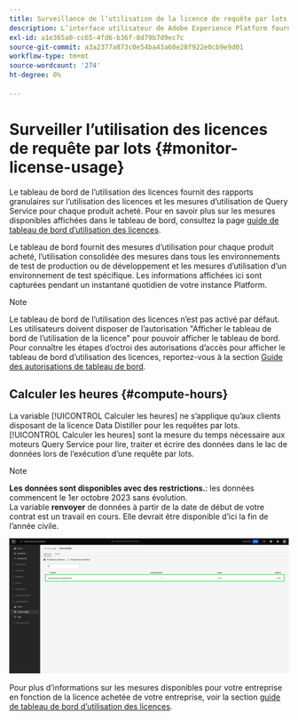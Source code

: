 ```yaml
---
title: Surveillance de l’utilisation de la licence de requête par lots
description: L’interface utilisateur de Adobe Experience Platform fournit un tableau de bord grâce auquel vous pouvez afficher des informations importantes sur l’utilisation de la licence Data Distiller de votre entreprise.
exl-id: a1e365a0-cc65-4fd6-b36f-8d79b7d9ec7c
source-git-commit: a3a2377a873c0e54ba43a60e28f922e0cb9e9d01
workflow-type: tm+mt
source-wordcount: '274'
ht-degree: 0%

---
```


# Surveiller l’utilisation des licences de requête par lots {#monitor-license-usage}

Le tableau de bord de l’utilisation des licences fournit des rapports granulaires sur l’utilisation des licences et les mesures d’utilisation de Query Service pour chaque produit acheté. Pour en savoir plus sur les mesures disponibles affichées dans le tableau de bord, consultez la page [guide de tableau de bord d’utilisation des licences](../../dashboards/guides/license-usage.md#available-metrics).

Le tableau de bord fournit des mesures d’utilisation pour chaque produit acheté, l’utilisation consolidée des mesures dans tous les environnements de test de production ou de développement et les mesures d’utilisation d’un environnement de test spécifique. Les informations affichées ici sont capturées pendant un instantané quotidien de votre instance Platform.

>[!NOTE]
>
>Le tableau de bord de l’utilisation des licences n’est pas activé par défaut. Les utilisateurs doivent disposer de l’autorisation &quot;Afficher le tableau de bord de l’utilisation de la licence&quot; pour pouvoir afficher le tableau de bord. Pour connaître les étapes d’octroi des autorisations d’accès pour afficher le tableau de bord d’utilisation des licences, reportez-vous à la section [Guide des autorisations de tableau de bord](../../dashboards/permissions.md).

## Calculer les heures {#compute-hours}

La variable [!UICONTROL Calculer les heures] ne s’applique qu’aux clients disposant de la licence Data Distiller pour les requêtes par lots. [!UICONTROL Calculer les heures] sont la mesure du temps nécessaire aux moteurs Query Service pour lire, traiter et écrire des données dans le lac de données lors de l’exécution d’une requête par lots.

>[!NOTE]
>
>**Les données sont disponibles avec des restrictions.**: les données commencent le 1er octobre 2023 sans évolution.<br>La variable **renvoyer** de données à partir de la date de début de votre contrat est un travail en cours. Elle devrait être disponible d’ici la fin de l’année civile.

![Le tableau de bord de l’utilisation des licences avec la mesure Heures de calcul mise en surbrillance.](../images/data-distiller/compute-hours.png)

Pour plus d’informations sur les mesures disponibles pour votre entreprise en fonction de la licence achetée de votre entreprise, voir la section [guide de tableau de bord d’utilisation des licences](../../dashboards/guides/license-usage.md).
